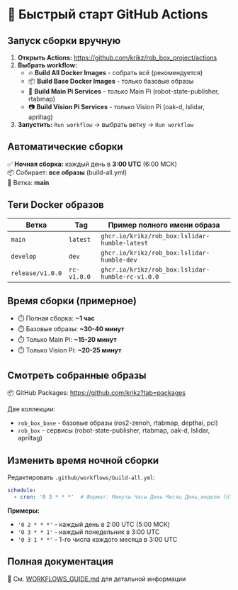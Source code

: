 # 🚀 Быстрый старт GitHub Actions

## Запуск сборки вручную

1. **Открыть Actions:** https://github.com/krikz/rob_box_project/actions
2. **Выбрать workflow:**
   - 🔥 **Build All Docker Images** - собрать всё (рекомендуется)
   - 📦 **Build Base Docker Images** - только базовые образы
   - 🤖 **Build Main Pi Services** - только Main Pi (robot-state-publisher, rtabmap)
   - 📷 **Build Vision Pi Services** - только Vision Pi (oak-d, lslidar, apriltag)
3. **Запустить:** `Run workflow` → выбрать ветку → `Run workflow`

## Автоматические сборки

✅ **Ночная сборка:** каждый день в **3:00 UTC** (6:00 МСК)  
📦 Собирает: **все образы** (build-all.yml)  
🌿 Ветка: **main**

## Теги Docker образов

| Ветка | Tag | Пример полного имени образа |
|-------|-----|------------------------------|
| `main` | `latest` | `ghcr.io/krikz/rob_box:lslidar-humble-latest` |
| `develop` | `dev` | `ghcr.io/krikz/rob_box:lslidar-humble-dev` |
| `release/v1.0.0` | `rc-v1.0.0` | `ghcr.io/krikz/rob_box:lslidar-humble-rc-v1.0.0` |

## Время сборки (примерное)

- ⏱️ Полная сборка: **~1 час**
- ⏱️ Базовые образы: **~30-40 минут**
- ⏱️ Только Main Pi: **~15-20 минут**
- ⏱️ Только Vision Pi: **~20-25 минут**

## Смотреть собранные образы

📦 GitHub Packages: https://github.com/krikz?tab=packages

Две коллекции:
- `rob_box_base` - базовые образы (ros2-zenoh, rtabmap, depthai, pcl)
- `rob_box` - сервисы (robot-state-publisher, rtabmap, oak-d, lslidar, apriltag)

## Изменить время ночной сборки

Редактировать `.github/workflows/build-all.yml`:

```yaml
schedule:
  - cron: '0 3 * * *'  # Формат: Минуты Часы День Месяц День_недели (UTC)
```

**Примеры:**
- `'0 2 * * *'` - каждый день в 2:00 UTC (5:00 МСК)
- `'0 3 * * 1'` - каждый понедельник в 3:00 UTC  
- `'0 3 1 * *'` - 1-го числа каждого месяца в 3:00 UTC

## Полная документация

📖 См. [WORKFLOWS_GUIDE.md](./.WORKFLOWS_GUIDE.md) для детальной информации
